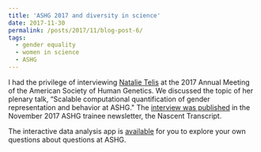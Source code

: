 ```yaml
---
title: 'ASHG 2017 and diversity in science'
date: 2017-11-30
permalink: /posts/2017/11/blog-post-6/
tags:
  - gender equality
  - women in science
  - ASHG
---
```


I had the privilege of interviewing [Natalie Telis](https://twitter.com/NatalieTelis) at the 2017 Annual Meeting of the American Society of Human Genetics. We discussed the topic of her plenary talk, “Scalable computational quantification of gender representation and behavior at ASHG." The [interview was published](http://www.ashg.org/education/newsletter/201711_leader.shtml) in the November 2017 ASHG trainee newsletter, the Nascent Transcript.

The interactive data analysis app is [available](https://telis.blog/2017/11/06/questions-and-answers-about-questions) for you to explore your own questions about questions at ASHG.
